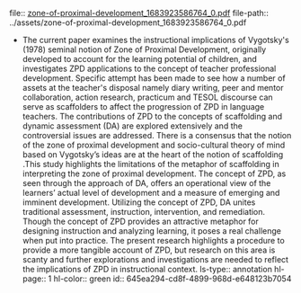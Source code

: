 file:: [zone-of-proximal-development_1683923586764_0.pdf](../assets/zone-of-proximal-development_1683923586764_0.pdf)
file-path:: ../assets/zone-of-proximal-development_1683923586764_0.pdf

- The current paper examines the instructional implications of Vygotsky's (1978) seminal notion of Zone of Proximal Development, originally developed to account for the learning potential of children, and investigates ZPD applications to the concept of teacher professional development. Specific attempt has been made to see how a number of assets at the teacher's disposal namely diary writing, peer and mentor collaboration, action research, practicum and TESOL discourse can serve as scaffolders to affect the progression of ZPD in language teachers. The contributions of ZPD to the concepts of scaffolding and dynamic assessment (DA) are explored extensively and the controversial issues are addressed. There is a consensus that the notion of the zone of proximal development and socio-cultural theory of mind based on Vygotsky’s ideas are at the heart of the notion of scaffolding .This study highlights the limitations of the metaphor of scaffolding in interpreting the zone of proximal development. The concept of ZPD, as seen through the approach of DA, offers an operational view of the learners’ actual level of development and a measure of emerging and imminent development. Utilizing the concept of ZPD, DA unites traditional assessment, instruction, intervention, and remediation. Though the concept of ZPD provides an attractive metaphor for designing instruction and analyzing learning, it poses a real challenge when put into practice. The present research highlights a procedure to provide a more tangible account of ZPD, but research on this area is scanty and further explorations and investigations are needed to reflect the implications of ZPD in instructional context.
  ls-type:: annotation
  hl-page:: 1
  hl-color:: green
  id:: 645ea294-cd8f-4899-968d-e648123b7054